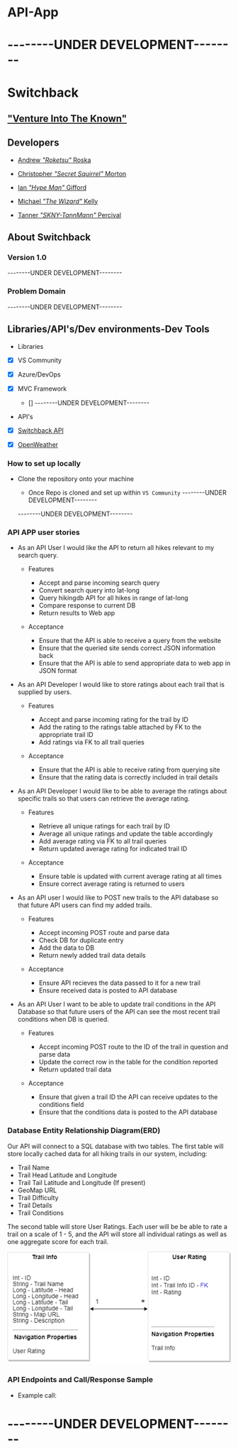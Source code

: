 # API-App

# --------UNDER DEVELOPMENT-------- #

# Switchback #

## **["Venture Into The Known"](https://switchback.azurewebsites.net/)**

## Developers ##

- [Andrew *"Roketsu"* Roska](https://github.com/Roketsu86)

- [Christopher *"Secret Squirrel"* Morton](https://github.com/cmorto02)

- [Ian *"Hype Man"* Gifford](https://github.com/IanGifford261)

- [Michael *"The Wizard"* Kelly](https://github.com/Michael-S-Kelly)

- [Tanner *"SKNY-TannMann"* Percival](https://github.com/Tanner253)

## About Switchback ##
### Version 1.0 ###

--------UNDER DEVELOPMENT--------

### Problem Domain ###

--------UNDER DEVELOPMENT--------

## Libraries/API's/Dev environments-Dev Tools
- Libraries
- [X] VS Community

- [X] Azure/DevOps

- [X] MVC Framework

   - [] --------UNDER DEVELOPMENT--------

- API's
- [X] [Switchback API](https://github.com/targaryen-house/API-App)

- [X] [OpenWeather](https://openweathermap.org/api)

### How to set up locally ###

- Clone the repository onto your machine
   - Once Repo is cloned and set up within ```VS Community``` --------UNDER DEVELOPMENT--------

  --------UNDER DEVELOPMENT--------


### API APP user stories ###

- As an API User I would like the API to return all hikes relevant to my search query.
   - Features
      - Accept and parse incoming search query
      - Convert search query into lat-long
      - Query hikingdb API for all hikes in range of lat-long
      - Compare response to current DB
      - Return results to Web app

   - Acceptance
      - Ensure that the API is able to receive a query from the website
      - Ensure that the queried site sends correct JSON information back
      - Ensure that the API is able to send appropriate data to web app in JSON format

- As an API Developer I would like to store ratings about each trail that is supplied by users.
   - Features
      - Accept and parse incoming rating for the trail by ID
      - Add the rating to the ratings table attached by FK to the appropriate trail ID
      - Add ratings via FK to all trail queries

   - Acceptance
      - Ensure that the API is able to receive rating from querying site
      - Ensure that the rating data is correctly included in trail details

- As an API Developer I would like to be able to average the ratings about specific trails so that users can retrieve the average rating.
   - Features
      - Retrieve all unique ratings for each trail by ID
      - Average all unique ratings and update the table accordingly
      - Add average rating via FK to all trail queries 
      - Return updated average rating for indicated trail ID
   
   - Acceptance
      - Ensure table is updated with current average rating at all times
      - Ensure correct average rating is returned to users

- As an API user I would like to POST new trails to the API database so that future API users can find my added trails.
   - Features
      - Accept incoming POST route and parse data
      - Check DB for duplicate entry
      - Add the data to DB
      - Return newly added trail data details

   - Acceptance
      - Ensure API recieves the data passed to it for a new trail
      - Ensure received data is posted to API database

- As an API User I want to be able to update trail conditions in the API Database so that future users of the API can see the most recent trail conditions when DB is queried.
   - Features
      - Accept incoming POST route to the ID of the trail in question and parse data
      - Update the correct row in the table for the condition reported
      - Return updated trail data

   - Acceptance
      - Ensure that given a trail ID the API can receive updates to the conditions field
      - Ensure that the conditions data is posted to the API database

### Database Entity Relationship Diagram(ERD)

Our API will connect to a SQL database with two tables.  The first table will store locally cached data for all hiking trails in our system, including:
- Trail Name
- Trail Head Latitude and Longitude
- Trail Tail Latitude and Longitude (If present)
- GeoMap URL
- Trail Difficulty
- Trail Details
- Trail Conditions

The second table will store User Ratings.  Each user will be be able to rate a trail on a scale of 1 - 5, and the API will store all individual ratings as well as one aggregate score for each trail.

![Database ERD Diagram](https://github.com/targaryen-house/API-App/blob/dev-branch/assets/API_ERD.png)

### API Endpoints and Call/Response Sample ###

- Example call:

# --------UNDER DEVELOPMENT-------- #

